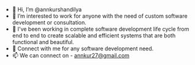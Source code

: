 - 👋 Hi, I’m @annkurshandilya
- 👀 I’m interested to work for anyone with the need of custom software development or consultation.
- 🌱 I've been working in complete software development life cycle from end to end to create scalable and efficient systems that are both functional and beautiful.
- 💞️ Connect with me for any software development need.
- 📫 We can connect on - annkur27@gmail.com

<!---
annkurshandilya/annkurshandilya is a ✨ special ✨ repository because its `README.md` (this file) appears on your GitHub profile.
You can click the Preview link to take a look at your changes.
--->
